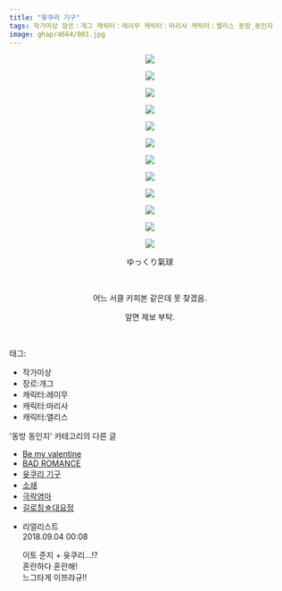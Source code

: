 ```yaml
---
title: "윳쿠리 기구"
tags: 작가미상 장르：개그 캐릭터：레이무 캐릭터：마리사 캐릭터：앨리스 동방_동인지
image: ghap/4664/001.jpg
---
```

<div class="article">
<p style="text-align: center; clear: none; float: none;"><img src="{{ site.nasurl }}/ghap/4664/001.jpg"/></p>
<p style="text-align: center; clear: none; float: none;"><img src="{{ site.nasurl }}/ghap/4664/002.jpg"/></p>
<p style="text-align: center; clear: none; float: none;"><img src="{{ site.nasurl }}/ghap/4664/003.jpg"/></p>
<p style="text-align: center; clear: none; float: none;"><img src="{{ site.nasurl }}/ghap/4664/004.jpg"/></p>
<p style="text-align: center; clear: none; float: none;"><img src="{{ site.nasurl }}/ghap/4664/005.jpg"/></p>
<p style="text-align: center; clear: none; float: none;"><img src="{{ site.nasurl }}/ghap/4664/006.jpg"/></p>
<p style="text-align: center; clear: none; float: none;"><img src="{{ site.nasurl }}/ghap/4664/007.jpg"/></p>
<p style="text-align: center; clear: none; float: none;"><img src="{{ site.nasurl }}/ghap/4664/008.jpg"/></p>
<p style="text-align: center; clear: none; float: none;"><img src="{{ site.nasurl }}/ghap/4664/009.jpg"/></p>
<p style="text-align: center; clear: none; float: none;"><img src="{{ site.nasurl }}/ghap/4664/010.jpg"/></p>
<p style="text-align: center; clear: none; float: none;"><img src="{{ site.nasurl }}/ghap/4664/011.jpg"/></p>
<p style="text-align: center; clear: none; float: none;"><img src="{{ site.nasurl }}/ghap/4664/012.jpg"/></p>
<p style="text-align: center; clear: none; float: none;">ゆっくり氣球</p>
<p style="text-align: center; clear: none; float: none;"><br/></p>
<p style="text-align: center; clear: none; float: none;">어느 서클 카피본 같은데 못 찾겠음.</p>
<p style="text-align: center; clear: none; float: none;">알면 제보 부탁.</p>
<p><br/></p>
</div><div class="tagTrail">
<p>태그: </p>
<ul>
<li>작가미상</li>
<li>장르:개그</li>
<li>캐릭터:레이무</li>
<li>캐릭터:마리사</li>
<li>캐릭터:앨리스</li>
</ul>
</div><div class="another">
<p>'동방 동인지' 카테고리의 다른 글</p>
<ul>
<li><a href="/2018-09-03-ghap_4666">Be my valentine</a></li>
<li><a href="/2018-09-03-ghap_4665">BAD ROMANCE</a></li>
<li><a href="/2018-09-03-ghap_4664">윳쿠리 기구</a></li>
<li><a href="/2018-09-03-ghap_4662">소쇄</a></li>
<li><a href="/2018-09-03-ghap_4661">극락염마</a></li>
<li><a href="/2018-09-03-ghap_4660">길로칭☆대요정</a></li>
</ul>
</div><div class="cb_module cb_fluid">
<div class="cb_wrt cb_profile">
<div class="comment">
<ul>
<li class="cb_thumb_off" id="comment15325648">
<div class="cb_comment_area">
<div class="cb_info_area">
<div class="cb_section">
<span class="cb_nick_name">리얼리스트</span>
</div>
<div class="cb_section">
<span class="cb_date">2018.09.04 00:08 </span>
</div>
</div>
<div class="cb_dsc_comment">
<p class="cb_dsc">
											이토 준지 + 윳쿠리...!?<br/>
혼란하다 혼란해!<br/>
느그타게 이쯔랴규!!
										</p>
</div>
</div></li>
</ul>
</div>
</div><!-- commentList close -->
</div>